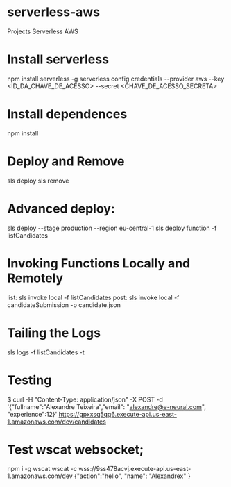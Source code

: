 # serverless-aws
Projects Serverless AWS

# Install serverless
npm install serverless -g
serverless config credentials --provider aws --key <ID_DA_CHAVE_DE_ACESSO> --secret <CHAVE_DE_ACESSO_SECRETA>

# Install dependences
npm install

# Deploy and Remove
sls deploy
sls remove

# Advanced deploy:
sls deploy --stage production --region eu-central-1
sls deploy function -f listCandidates

# Invoking Functions Locally and Remotely
list: sls invoke local -f listCandidates
post: sls invoke local -f candidateSubmission -p candidate.json

# Tailing the Logs
sls logs -f listCandidates -t


# Testing
$ curl -H "Content-Type: application/json" -X POST -d '{"fullname":"Alexandre Teixeira","email": "alexandre@e-neural.com", "experience":12}' https://gpxxsq5qg6.execute-api.us-east-1.amazonaws.com/dev/candidates

# Test wscat websocket;
npm i -g wscat
wscat -c wss://9ss478acvj.execute-api.us-east-1.amazonaws.com/dev
{"action":"hello", "name": "Alexandrex" }

